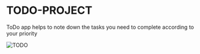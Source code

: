 # TODO-PROJECT

ToDo app helps to note down the tasks you need to complete according to your priority
 
     


![TODO](https://user-images.githubusercontent.com/122553651/214502385-b5e5cb58-64d3-4039-b68a-b65d88d341c5.png)
